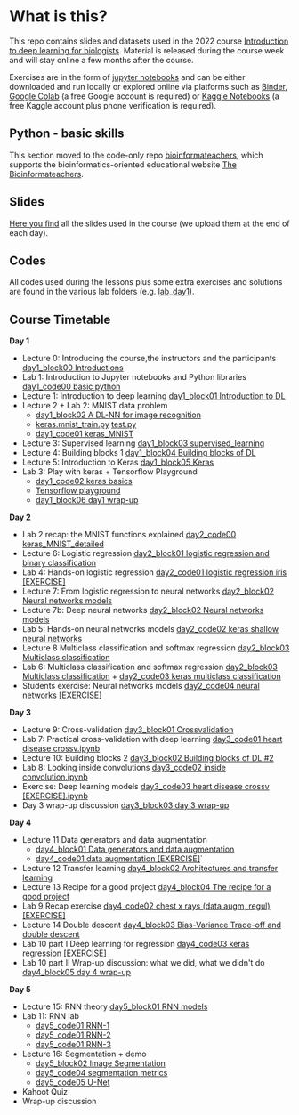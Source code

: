 # What is this?
This repo contains slides and datasets used in the 2022 course [Introduction to deep learning for biologists](https://www.physalia-courses.org/courses-workshops/course67/). Material is released during the course week and will stay online a few months after the course.

Exercises are in the form of [jupyter notebooks](https://jupyter.org/) and can be either downloaded and run locally or explored online via platforms such as [Binder](https://mybinder.org/), [Google Colab](https://colab.research.google.com/) (a free Google account is required) or [Kaggle Notebooks](https://www.kaggle.com/notebooks) (a free Kaggle account plus phone verification is required).

## Python - basic skills

This section moved to the code-only repo [bioinformateachers](https://github.com/ne1s0n/bioinformateachers), which supports the bioinformatics-oriented educational website [The Bioinformateachers](https://bioinformateachers.wordpress.com/).

## Slides

[Here you find](slides) all the slides used in the course (we upload them at the end of each day).

## Codes

All codes used during the lessons plus some extra exercises and solutions are found in the
various lab folders (e.g. [lab_day1](lab_day1/)).

## Course Timetable

**Day 1**
- Lecture 0: Introducing the course,the instructors and the participants [day1_block00 Introductions](slides/)
- Lab 1: Introduction to Jupyter notebooks and Python libraries [day1_code00 basic python](lab_day1/day1_code00%20basic%20python%20%5BEXERCISE%5D.ipynb)
- Lecture 1: Introduction to deep learning [day1_block01 Introduction to DL](slides)
- Lecture 2 + Lab 2: MNIST data problem
  -  [day1_block02 A DL-NN for image recognition](slides)
  -  [keras.mnist_train.py](lab_day1/keras.mnist_train.py) [test.py](lab_day1/keras.mnist_test.py)
  -  [day1_code01 keras_MNIST](lab_day1/day1_code01%20keras_MNIST.ipynb)
- Lecture 3: Supervised learning [day1_block03 supervised_learning](slides)
- Lecture 4: Building blocks 1 [day1_block04 Building blocks of DL](slides)
- Lecture 5: Introduction to Keras [day1_block05 Keras](slides)
- Lab 3: Play with keras + Tensorflow Playground
  - [day1_code02 keras basics](lab_day1/day1_code02%20keras%20basics%20%5BEXERCISE%5D.ipynb)
  - [Tensorflow playground](https://playground.tensorflow.org/)
  - [day1_block06 day1 wrap-up](slides)

**Day 2**
- Lab 2 recap: the MNIST functions explained [day2_code00 keras_MNIST_detailed](lab_day2/day2_code00_keras_MNIST_detailed.ipynb)
- Lecture 6: Logistic regression	[day2_block01 logistic regression and binary classification](slides)
- Lab 4: Hands-on logistic regression [day2_code01 logistic regression iris [EXERCISE]](lab_day2)
- Lecture 7: From logistic regression to neural networks [day2_block02 Neural networks models](slides)
- Lecture 7b: Deep neural networks	[day2_block02 Neural networks models](slides)
- Lab 5: Hands-on neural networks models [day2_code02 keras shallow neural networks](lab_day2)
- Lecture 8 Multiclass classification and softmax regression [day2_block03 Multiclass classification](slides)
- Lab 6: Multiclass classification and softmax regression [day2_block03 Multiclass classification](lab_day2) + [day2_code03 keras multiclass classification](lab_day2)
- Students exercise: Neural networks models [day2_code04 neural networks [EXERCISE]](lab_day2)

**Day 3**
- Lecture 9: Cross-validation	[day3_block01 Crossvalidation](slides)
- Lab 7: Practical cross-validation with deep learning [day3_code01 heart disease crossv.ipynb](lab_day3)
- Lecture 10: Building blocks 2 [day3_block02 Building blocks of DL #2](slides)
- Lab 8: Looking inside convolutions [day3_code02 inside convolution.ipynb](lab_day3)
- Exercise: Deep learning models [day3_code03 heart disease crossv [EXERCISE].ipynb](lab_day3)
- Day 3 wrap-up discussion [day3_block03 day 3 wrap-up](slides)

**Day 4**
- Lecture 11 Data generators and data augmentation
    - [day4_block01 Data generators and data augmentation](slides)
    - [day4_code01 data augmentation [EXERCISE]](lab_day4)`
- Lecture 12 Transfer learning [day4_block02 Architectures and transfer learning](slides)
- Lecture 13 Recipe for a good project	[day4_block04 The recipe for a good project](slides)
- Lab 9	Recap exercise [day4_code02 chest x rays (data augm, regul) [EXERCISE]](lab_day4)
- Lecture 14 Double descent	[day4_block03 Bias-Variance Trade-off and double descent](slides)
- Lab 10 part I	Deep learning for regression [day4_code03 keras regression [EXERCISE]](lab_day4)
- Lab 10 part II Wrap-up discussion: what we did, what we didn't do [day4_block05 day 4 wrap-up](slides)

**Day 5**
- Lecture 15: RNN theory [day5_block01 RNN models](slides)
- Lab 11: RNN lab
  - [day5_code01 RNN-1](lab_day5)
  - [day5_code01 RNN-2](lab_day5)
  - [day5_code01 RNN-3](lab_day5)
- Lecture 16: Segmentation + demo
  - [day5_block02 Image Segmentation](slides)
  - [day5_code04 segmentation metrics](lab_day5)
  - [day5_code05 U-Net](lab_day5)
- Kahoot Quiz
- Wrap-up discussion
